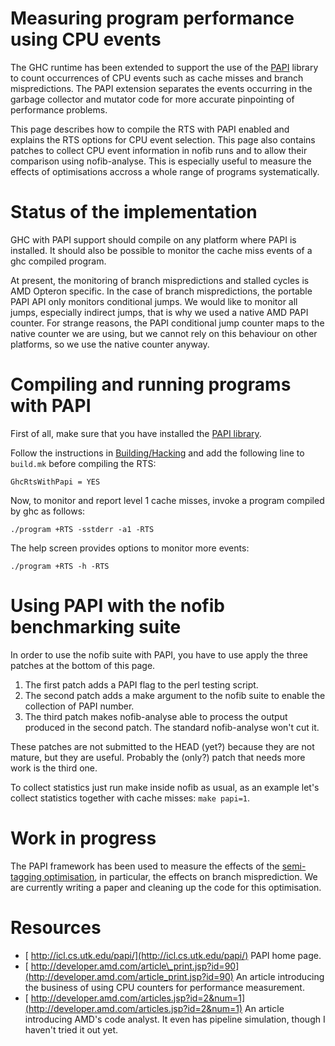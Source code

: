 # Measuring program performance using CPU events



The GHC runtime has been extended to support the use of the [
PAPI](http://icl.cs.utk.edu/papi/) library to count occurrences of CPU events such as cache misses and branch mispredictions. The PAPI extension separates the events occurring in the garbage collector and mutator code for more accurate pinpointing of performance problems.



This page describes how to compile the RTS with PAPI enabled and explains the RTS options for CPU event selection. This page also contains patches to collect CPU event information in nofib runs and to allow their comparison using nofib-analyse. This is especially useful to measure the effects of optimisations accross a whole range of programs systematically.


# Status of the implementation



GHC with PAPI support should compile on any platform where PAPI is installed. It should also be possible to monitor the cache miss events of a ghc compiled program.



At present, the monitoring of branch mispredictions and stalled cycles is AMD Opteron specific. In the case of branch mispredictions, the portable PAPI API only monitors conditional jumps. We would like to monitor all jumps, especially indirect jumps, that is why we used a native AMD PAPI counter. For strange reasons, the PAPI conditional jump counter maps to the native counter we are using, but we cannot rely on this behaviour on other platforms, so we use the native counter anyway.


# Compiling and running programs with PAPI



First of all, make sure that you have installed the [
PAPI library](http://icl.cs.utk.edu/papi/).



Follow the instructions in [Building/Hacking](building/hacking) and add the following line to `build.mk` before compiling the RTS:


```wiki
GhcRtsWithPapi = YES
```


Now, to monitor and report level 1 cache misses, invoke a program compiled by ghc as follows:


```wiki
./program +RTS -sstderr -a1 -RTS
```


The help screen provides options to monitor more events:


```wiki
./program +RTS -h -RTS
```

# Using PAPI with the nofib benchmarking suite



In order to use the nofib suite with PAPI, you have to use apply the three patches at the bottom of this page.


1. The first patch adds a PAPI flag to the perl testing script.
1. The second patch adds a make argument to the nofib suite to enable the collection of PAPI number.
1. The third patch makes nofib-analyse able to process the output produced in the second patch. The standard nofib-analyse won't cut it.


These patches are not submitted to the HEAD (yet?) because they are not mature, but they are useful. Probably the (only?) patch that needs more work is the third one.



To collect statistics just run make inside nofib as usual, as an example let's collect statistics together with cache misses: `make papi=1`.


# Work in progress



The PAPI framework has been used to measure the effects of the [semi-tagging optimisation](semi-tagging), in particular, the effects on branch misprediction. We are currently writing a paper and cleaning up the code for this optimisation.


# Resources


- [ http://icl.cs.utk.edu/papi/](http://icl.cs.utk.edu/papi/) PAPI home page.
- [
  http://developer.amd.com/article\_print.jsp?id=90](http://developer.amd.com/article_print.jsp?id=90) An article introducing the business of using CPU counters for performance measurement.
- [
  http://developer.amd.com/articles.jsp?id=2&num=1](http://developer.amd.com/articles.jsp?id=2&num=1) An article introducing AMD's code analyst. It even has pipeline simulation, though I haven't tried it out yet.
